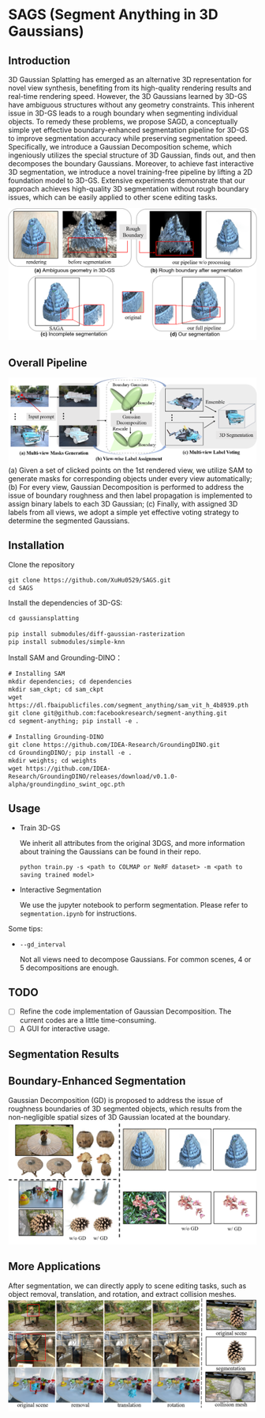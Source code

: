 # SAGS (Segment Anything in 3D Gaussians)

## Introduction
3D Gaussian Splatting has emerged as an alternative 3D representation for novel view synthesis, benefiting from its high-quality rendering results and real-time rendering speed. However, the 3D Gaussians learned by 3D-GS have ambiguous structures without any geometry constraints. This inherent issue in 3D-GS leads to a rough boundary when segmenting individual objects. To remedy these problems, we propose SAGD, a conceptually simple yet effective boundary-enhanced segmentation pipeline for 3D-GS to improve segmentation accuracy while preserving segmentation speed. Specifically, we introduce a Gaussian Decomposition scheme, which ingeniously utilizes the special structure of 3D Gaussian, finds out, and then decomposes the boundary Gaussians. Moreover, to achieve fast interactive 3D segmentation, we introduce a novel training-free pipeline by lifting a 2D foundation model to 3D-GS. Extensive experiments demonstrate that our approach achieves high-quality 3D segmentation without rough boundary issues, which can be easily applied to other scene editing tasks.

![Intro](imgs/intro.png)

## Overall Pipeline
![Our Pipeline](imgs/pipeline.png)
(a) Given a set of clicked points on the 1st rendered view, we utilize SAM to generate masks for corresponding objects under every view automatically; (b) For every view, Gaussian Decomposition is performed to address the issue of boundary roughness and then label propagation is implemented to assign binary labels to each 3D Gaussian; (c) Finally, with assigned 3D labels from all views, we adopt a simple yet effective voting strategy to determine the segmented Gaussians.

## Installation
Clone the repository
```
git clone https://github.com/XuHu0529/SAGS.git
cd SAGS
```
Install the dependencies of 3D-GS:
```
cd gaussiansplatting

pip install submodules/diff-gaussian-rasterization
pip install submodules/simple-knn
```
Install SAM and Grounding-DINO：
```
# Installing SAM
mkdir dependencies; cd dependencies 
mkdir sam_ckpt; cd sam_ckpt
wget https://dl.fbaipublicfiles.com/segment_anything/sam_vit_h_4b8939.pth
git clone git@github.com:facebookresearch/segment-anything.git 
cd segment-anything; pip install -e .

# Installing Grounding-DINO
git clone https://github.com/IDEA-Research/GroundingDINO.git
cd GroundingDINO/; pip install -e .
mkdir weights; cd weights
wget https://github.com/IDEA-Research/GroundingDINO/releases/download/v0.1.0-alpha/groundingdino_swint_ogc.pth
```

## Usage
- Train 3D-GS
  
  We inherit all attributes from the original 3DGS, and more information about training the Gaussians can be found in their repo.
  ```
  python train.py -s <path to COLMAP or NeRF dataset> -m <path to saving trained model>
  ```
- Interactive Segmentation
  
  We use the jupyter notebook to perform segmentation. Please refer to `segmentation.ipynb` for instructions.

Some tips:
- `--gd_interval`

  Not all views need to decompose Gaussians. For common scenes, 4 or 5 decompositions are enough.

## TODO
- [ ] Refine the code implementation of Gaussian Decomposition. The current codes are a little time-consuming.
- [ ] A GUI for interactive usage.

## Segmentation Results

## Boundary-Enhanced Segmentation
Gaussian Decomposition (GD) is proposed to address the issue of roughness boundaries of 3D segmented objects, which results from the non-negligible spatial sizes of 3D Gaussian located at the boundary.
![boundary](imgs/boundary_enhanced.png)

## More Applications
After segmentation, we can directly apply to scene editing tasks, such as object removal, translation, and rotation, and extract collision meshes.
![applications](imgs/applications.png)
